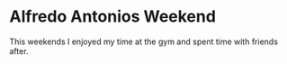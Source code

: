 
<!DOCTYPE html>
<html>
    <head>
 <title> Alfredos Antonio Portfolio </title>
</head>
<body>
<h1> Alfredo Antonios Weekend</h1>
This weekends I enjoyed my time at the gym and spent time with friends after.
</body>



</html>
